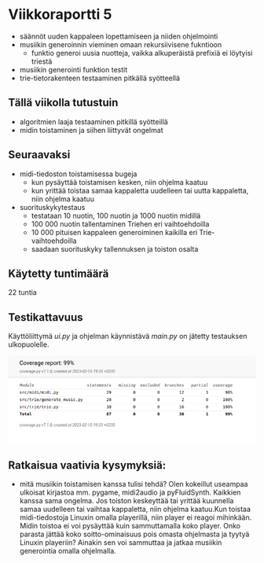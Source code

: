 # Viikkoraportti 5

- säännöt uuden kappaleen lopettamiseen ja niiden ohjelmointi
- musiikin generoinnin vieminen omaan rekursiivisene fukntioon
  - funktio generoi uusia nuotteja, vaikka alkuperäistä prefixiä ei löytyisi triestä
- musiikin generointi funktion testit
- trie-tietorakenteen testaaminen pitkällä syötteellä

## Tällä viikolla tutustuin 

- algoritmien laaja testaaminen pitkillä syötteillä
- midin toistaminen ja siihen liittyvät ongelmat

## Seuraavaksi

- midi-tiedoston toistamisessa bugeja
  - kun pysäyttää toistamisen kesken, niin ohjelma kaatuu
  - kun yrittää toistaa samaa kappaletta uudelleen tai uutta kappaletta, niin ohjelma kaatuu
- suorituskykytestaus
  - testataan 10 nuotin, 100 nuotin ja 1000 nuotin midillä
  - 100 000 nuotin tallentaminen Triehen eri vaihtoehdoilla
  - 10 000 pituisen kappaleen generoiminen kaikilla eri Trie-vaihtoehdoilla
  - saadaan suorituskyky tallennuksen ja toiston osalta

## Käytetty tuntimäärä

22 tuntia

## Testikattavuus

Käyttöliittymä *ui.py* ja ohjelman käynnistävä *main.py* on jätetty testauksen ulkopuolelle.

!["Testikattavuus 15.2.2023"](./kuvat/testikattavuus_15.2.2023.png)

## Ratkaisua vaativia kysymyksiä:

- mitä musiikin toistamisen kanssa tulisi tehdä? Olen kokeillut useampaa ulkoisat kirjastoa mm. pygame, midi2audio ja pyFluidSynth. Kaikkien kanssa sama ongelma. Jos toiston keskeyttää tai yrittää kuunnella samaa uudelleen tai vaihtaa kappaletta, niin ohjelma kaatuu.Kun toistaa midi-tiedostoja Linuxin omalla playerillä, niin player ei reagoi mihinkään. Midin toistoa ei voi pysäyttää kuin sammuttamalla koko player. Onko parasta jättää koko soitto-ominaisuus pois omasta ohjelmasta ja tyytyä Linuxin playeriin? Ainakin sen voi sammuttaa ja jatkaa musiikin generointia omalla ohjelmalla. 
